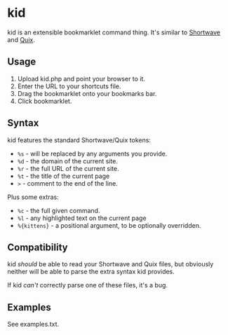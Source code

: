 kid
====

kid is an extensible bookmarklet command thing. It's similar to
[Shortwave][shortwave] and [Quix][quix].

[shortwave]: http://shortwaveapp.com
[quix]: http://quixapp.com



Usage
-----

1. Upload kid.php and point your browser to it.
2. Enter the URL to your shortcuts file.
3. Drag the bookmarklet onto your bookmarks bar.
4. Click bookmarklet.



Syntax
------

kid features the standard Shortwave/Quix tokens:

* `%s` - will be replaced by any arguments you provide.
* `%d` - the domain of the current site.
* `%r` - the full URL of the current site.
* `%t` - the title of the current page
* `>` - comment to the end of the line.

Plus some extras:

* `%c` - the full given command.
* `%l` - any highlighted text on the current page
* `%{kittens}` - a positional argument, to be optionally overridden.



Compatibility
-------------

kid *should* be able to read your Shortwave and Quix files, but obviously
neither will be able to parse the extra syntax kid provides.

If kid *can't* correctly parse one of these files, it's a bug.



Examples
-----------

See examples.txt.
